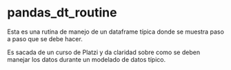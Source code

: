# pandas_dt_routine
Esta es una rutina de manejo de un dataframe típica donde se muestra paso a paso que se debe hacer.

Es sacada de un curso de Platzi y da claridad sobre como se deben manejar los datos durante un modelado de datos típico.
